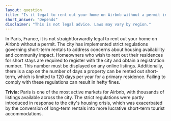 ```yaml
---
layout: question
title: "Is it legal to rent out your home on Airbnb without a permit in Paris, France?"
short_answer: "Depends"
disclaimer: "This is not legal advice. Laws may vary by region."
---
```


In Paris, France, it is not straightforwardly legal to rent out your home on Airbnb without a permit. The city has implemented strict regulations governing short-term rentals to address concerns about housing availability and community impact. Homeowners who wish to rent out their residences for short stays are required to register with the city and obtain a registration number. This number must be displayed on any online listings. Additionally, there is a cap on the number of days a property can be rented out short-term, which is limited to 120 days per year for a primary residence. Failing to comply with these regulations can result in hefty fines.

**Trivia:** Paris is one of the most active markets for Airbnb, with thousands of listings available across the city. The strict regulations were partly introduced in response to the city's housing crisis, which was exacerbated by the conversion of long-term rentals into more lucrative short-term tourist accommodations.
